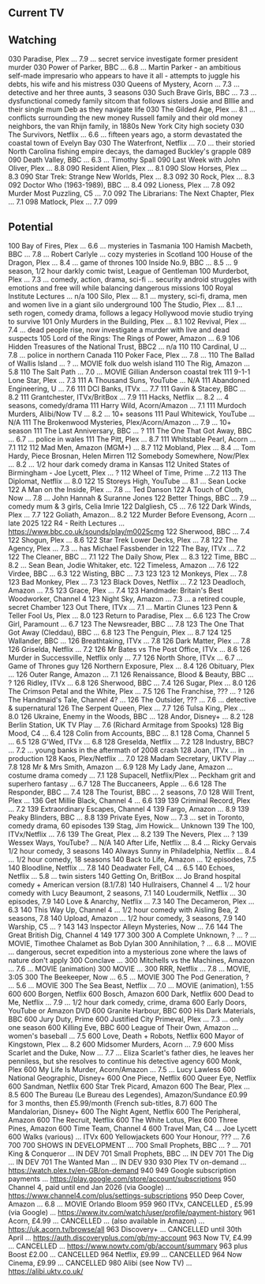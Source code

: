 
## Current TV

## Watching

030 Paradise, Plex ... 7.9 ... secret service investigate former president murder
030 Power of Parker, BBC ... 6.8 ... Martin Parker - an ambitious self-made impresario who appears to have it all - attempts to juggle his debts, his wife and his mistress
030 Queens of Mystery, Acorn ... 7.3 ... detective and her three aunts, 3 seasons
030 Such Brave Girls, BBC ... 7.3 ... dysfunctional comedy family sitcom that follows sisters Josie and BIllie and their single mum Deb as they navigate life
030 The Gilded Age, Plex ... 8.1 ... conflicts surrounding the new money Russell family and their old money neighbors, the van Rhijn family, in 1880s New York City high society
030 The Survivors, Netflix ... 6.6 ... fifteen years ago, a storm devastated the coastal town of Evelyn Bay
030 The Waterfront, Netflix ... 7.0 ... their storied North Carolina fishing empire decays, the damaged Buckley's grapple
089
090 Death Valley, BBC ... 6.3 ... Timothy Spall
090 Last Week with John Oliver, Plex ... 8.8
090 Resident Alien, Plex ... 8.1
090 Slow Horses, Plex ... 8.3
090 Star Trek: Strange New Worlds, Plex ... 8.3
092 30 Rock, Plex ... 8.3
092 Doctor Who (1963-1989), BBC ... 8.4
092 Lioness, Plex ... 7.8
092 Murder Most Puzzling, C5 ... 7.0
092 The Librarians: The Next Chapter, Plex ... 7.1
098 Matlock, Plex ... 7.7
099

## Potential

100 Bay of Fires, Plex ... 6.6 ... mysteries in Tasmania
100 Hamish Macbeth, BBC ... 7.8 ... Robert Carlyle ... cozy mysteries in Scotland
100 House of the Dragon, Plex ... 8.4 ... game of thrones
100 Inside No.9, BBC ... 8.5 ... 9 season, 1/2 hour darkly comic twist, League of Gentleman
100 Murderbot, Plex ... 7.3 ... comedy, action, drama, sci-fi ... security android struggles with emotions and free will while balancing dangerous missions
100 Royal Institute Lectures ... n/a
100 Silo, Plex ... 8.1 ... mystery, sci-fi, drama, men and women live in a giant silo underground
100 The Studio, Plex ... 8.1 ... seth rogen, comedy drama, follows a legacy Hollywood movie studio trying to survive
101 Only Murders in the Building, Plex ... 8.1
102 Revival, Plex ... 7.4 ... dead people rise, now investigate a murder with live and dead suspects
105 Lord of the Rings: The Rings of Power, Amazon ... 6.9
106 Hidden Treasures of the National Trust, BBC2 ... n/a
110
110 Cardinal, U ... 7.8 ... police in northern Canada
110 Poker Face, Plex ... 7.8 ...
110 The Ballad of Wallis Island ... ? ... MOVIE folk duo welsh island
110 The Rig, Amazon ... 5.8
110 The Salt Path ... 7.0 ... MOVIE Gillian Anderson coastal trek
111 9-1-1 Lone Star, Plex ... 7.3
111 A Thousand Suns, YouTube ... N/A
111 Abandoned Engineering, U ... 7.6
111 DCI Banks, ITVx ... 7.7
111 Gavin & Stacey, BBC ... 8.2
111 Grantchester, ITVx/BritBox ... 7.9
111 Hacks, Netflix ... 8.2 ... 4 seasons, comedy/drama
111 Harry Wild, Acorn/Amazon ... 7.1
111 Murdoch Murders, Alibi/Now TV ... 8.2 ... 10+ seasons
111 Paul Whitewick, YouTube ... N/A
111 The Brokenwood Mysteries, Plex/Acorn/Amazon ... 7.9 ... 10+ season
111 The Last Anniversary, BBC ... ?
111 The One That Got Away, BBC ... 6.7 ... police in wales
111 The Pitt, Plex ... 8.7
111 Whitstable Pearl, Acorn ... 7.1
112
112 Mad Men, Amazon (MGM+) ... 8.7
112 Mobland, Plex ... 8.4 ... Tom Hardy, Piece Brosnan, Helen Mirren
112 Somebody Somewhere, Now/Plex ... 8.2 ... 1/2 hour dark comedy drama in Kansas
112 United States of Birmingham - Joe Lycett, Plex ... ?
112 Wheel of Time, Prime ...7.2
113 The Diplomat, Netflix ... 8.0
122 15 Storeys High, YouTube ... 8.1 ... Sean Locke
122 A Man on the Inside, Plex ... 7.8 ... Ted Danson
122 A Touch of Cloth, Now ... 7.8 ... John Hannah & Suranne Jones
122 Better Things, BBC ... 7.9 ... comedy mum & 3 girls, Celia Imrie
122 Dalgliesh, C5 ... 7.6
122 Dark Winds, Plex ... 7.7
122 Goliath, Amazon... 8.2
122 Murder Before Evensong, Acorn ... late 2025
122 R4 - Reith Lectures ... <https://www.bbc.co.uk/sounds/play/m0025cmg>
122 Sherwood, BBC ... 7.4
122 Shogun, Plex ... 8.6
122 Star Trek Lower Decks, Plex ... 7.8
122 The Agency, Plex ... 7.3 ... has Michael Fassbender in
122 The Bay, ITVx ... 7.2
122 The Cleaner, BBC ... 7.1
122 The Daily Show, Plex ... 8.3
122 Time, BBC ... 8.2 ... Sean Bean, Jodie Whitaker, etc.
122 Timeless, Amazon ... 7.6
122 Virdee, BBC ... 6.3
122 Wisting, BBC ... 7.3
123
123 12 Monkeys, Plex ... 7.8
123 Bad Monkey, Plex ... 7.3
123 Black Doves, Netflix ... 7.2
123 Deadloch, Amazon ... 7.5
123 Grace, Plex ... 7.4
123 Handmade: Britain's Best Woodworker, Channel 4
123 Night Sky, Amazon ... 7.3 ... a retired couple, secret Chamber
123 Out There, ITVx ... 7.1 ... Martin Clunes
123 Penn & Teller Fool Us, Plex ... 8.0
123 Return to Paradise, Plex ... 6.6
123 The Crow Girl, Paramount ... 6.7
123 The Newsreader, BBC ... 7.8
123 The One That Got Away (Cleddau), BBC ... 6.8
123 The Penguin, Plex ... 8.7
124
125 Wallander, BBC ...
126 Breathtaking, ITVx ... 7.8
126 Dark Matter, Plex ... 7.8
126 Griselda, Netflix ... 7.2
126 Mr Bates vs The Post Office, ITVx ... 8.6
126 Murder in Successville, Netflix only ... 7.7
126 North Shore, ITVx ... 6.7 ... Game of Thrones guy
126 Northern Exposure, Plex ... 8.4
126 Obituary, Plex ...
126 Outer Range, Amazon ... 7.1
126 Renaissance, Blood & Beauty, BBC ... ?
126 Ridley, ITVx ... 6.8
126 Sherwood, BBC ... 7.4
126 Sugar, Plex ... 8.0
126 The Crimson Petal and the White, Plex ... 7.5
126 The Franchise, ??? ... ?
126 The Handmaid's Tale, Channel 4? ...
126 The Outsider, ??? ... 7.6 ... detective & supernatural
126 The Serpent Queen, Plex ... 7.7
126 Tulsa King, Plex ... 8.0
126 Ukraine, Enemy in the Woods, BBC ...
128 Andor, Disney+ ... 8.2
128 Berlin Station, UK TV Play ... 7.6 (Richard Armitage from Spooks)
128 Big Mood, C4 ... 6.4
128 Colin from Accounts, BBC ... 8.1
128 Coma, Channel 5 ... 6.5
128 G'Wed, ITVx ... 6.8
128 Greselda, Netflix ... 7.2
128 Industry, BBC? ... 7.2 ... young banks in the aftermath of 2008 crash
128 Joan, ITVx ... in production
128 Kaos, Plex/Netflix ... 7.0
128 Madam Secretary, UKTV Play ... 7.8
128 Mr & Mrs Smith, Amazon ... 6.9
128 My Lady Jane, Amazon ... costume drama comedy ... 7.1
128 Supacell, Netflix/Plex ... Peckham grit and superhero fantasy ... 6.7
128 The Buccaneers, Apple ... 6.6
128 The Responder, BBC ... 7.4
128 The Tourist, BBC ... 2 seasons, 7.0
128 Will Trent, Plex ...
136 Get Millie Black, Channel 4 ... 6.6
139
139 Criminal Record, Plex ... 7.2
139 Extraordinary Escapes, Channel 4
139 Fargo, Amazon ... 8.9
139 Peaky Blinders, BBC ... 8.8
139 Private Eyes, Now ... 7.3 ... set in Toronto, comedy drama, 60 episodes
139 Stag, Jim Howick... Unknown
139 The 100, ITVx/Netflix ... 7.6
139 The Great, Plex ... 8.2
139 The Nevers, Plex ... ?
139 Wessex Ways, YouTube? ... N/A
140 After Life, Netflix ... 8.4 ... Ricky Gervais 1/2 hour comedy, 3 seasons
140 Always Sunny in Philadelphia, Netflix ... 8.4 ... 1/2 hour comedy, 18 seasons
140 Back to Life, Amazon ... 12 episodes, 7.5
140 Bloodline, Netflix ... 7.8
140 Deadwater Fell, C4 ... 6.5
140 Echoes, Netflix ... 5.8 ... twin sisters
140 Getting On, BritBox ... Jo Brand hospital comedy + American version (8.1/7.8)
140 Hullraisers, Channel 4 ... 1/2 hour comedy with Lucy Beaumont, 2 seasons, 7.1
140 Loudermilk, Netflix ... 30 episodes, 7.9
140 Love & Anarchy, Netflix ... 7.3
140 The Decameron, Plex ... 6.3
140 This Way Up, Channel 4 ... 1/2 hour comedy with Aisling Bea, 2 seasons, 7.8
140 Upload, Amazon ... 1/2 hour comedy, 3 seasons, 7.9
140 Warship, C5 ... ?
143
143 Inspector Alleyn Mysteries, Now ... 7.6
144 The Great British Dig, Channel 4
149
177
300
300 A Complete Unknown, ? ... ? ... MOVIE, Timothee Chalamet as Bob Dylan
300 Annihilation, ? ... 6.8 ... MOVIE ... dangerous, secret expedition into a mysterious zone where the laws of nature don't apply
300 Conclave ...
300 Mitchells vs the Machines, Amazon ... 7.6 ... MOVIE (animation)
300 MOVIE ...
300 RRR, Netflix ... 7.8 ... MOVIE, 3:05
300 The Beekeeper, Now ... 6.5 ... MOVIE
300 The Pod Generation, ? ... 5.6 ... MOVIE
300 The Sea Beast, Netflix ... 7.0 ... MOVIE (animation), 1:55
600
600 Borgen, Netflix
600 Bosch, Amazon
600 Dark, Netflix
600 Dead to Me, Netflix ... 7.9 ... 1/2 hour dark comedy, crime, drama
600 Early Doors, YouTube or Amazon DVD
600 Granite Harbour, BBC
600 His Dark Materials, BBC
600 Jury Duty, Prime
600 Justified City Primeval, Plex ... 7.3 ... only one season
600 Killing Eve, BBC
600 League of Their Own, Amazon ... women's baseball ... 7.5
600 Love, Death + Robots, Netflix
600 Mayor of Kingstown, Plex ... 8.2
600 Midsomer Murders, Acorn ... 7.9
600 Miss Scarlet and the Duke, Now ... 7.7 ... Eliza Scarlet's father dies, he leaves her penniless, but she resolves to continue his detective agency
600 Monk, Plex
600 My Life Is Murder, Acorn/Amazon ... 7.5 ... Lucy Lawless
600 National Geographic, Disney+
600 One Piece, Netflix
600 Queer Eye, Netflix
600 Sandman, Netflix
600 Star Trek Picard, Amazon
600 The Bear, Plex ... 8.5
600 The Bureau (Le Bureau des Legendes), Amazon/Sundance £0.99 for 3 months, then £5.99/month (French sub-titles, 8.7)
600 The Mandalorian, Disney+
600 The Night Agent, Netflix
600 The Peripheral, Amazon
600 The Recruit, Netflix
600 The White Lotus, Plex
600 Three Pines, Amazon
600 Time Team, Channel 4
600 Travel Man, C4 ... Joe Lycett
600 Walks (various) ... ITVx
600 Yellowjackets
600 Your Honour, ??? ... 7.6
700
700 SHOWS IN DEVELOPMENT ...
700 Small Prophets, BBC ... ? ...
701 King & Conqueror ... IN DEV
701 Small Prophets, BBC ... IN DEV
701 The Dig ... IN DEV
701 The Wanted Man ... IN DEV
930
930 Plex TV on-demand ... <https://watch.plex.tv/en-GB/on-demand>
940
949 Google subscription payments ... <https://play.google.com/store/account/subscriptions>
950 Channel 4, paid until end Jan 2026 (via Google) ... <https://www.channel4.com/plus/settings-subscriptions>
950 Deep Cover, Amazon ... 6.8 ... MOVIE Orlando Bloom
959
960 ITVx, CANCELLED , £5.99 (via Google) ... <https://www.itv.com/watch/user/profile/payment-history>
961 Acorn, £4.99 ... CANCELLED ... (also available in Amazon) ... <https://uk.acorn.tv/browse/all>
963 Discovery+ ... CANCELLED until 30th April ... <https://auth.discoveryplus.com/gb/my-account>
963 Now TV, £4.99 ... CANCELLED ... <https://www.nowtv.com/gb/account/summary>
963 plus Boost £2.00 ... CANCELLED
964 Netflix, £9.99 ... CANCELLED
964 Now Cinema, £9.99 ... CANCELLED
980 Alibi (see Now TV) ... <https://alibi.uktv.co.uk/>
